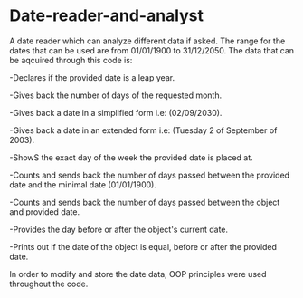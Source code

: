 # Date-reader-and-analyst

A date reader which can analyze different data if asked. The range for the dates that can be used are from 01/01/1900 to 31/12/2050. The data that can be aqcuired through this code is:

-Declares if the provided date is a leap year.

-Gives back the number of days of the requested month.

-Gives back a date in a simplified form i.e: (02/09/2030).

-Gives back a date in an extended form i.e: (Tuesday 2 of September of 2003).

-ShowS the exact day of the week the provided date is placed at.

-Counts and sends back the number of days passed between the provided date and the minimal date (01/01/1900).

-Counts and sends back the number of days passed between the object and provided date.

-Provides the day before or after the object's current date.

-Prints out if the date of the object is equal, before or after the provided date.

In order to modify and store the date data, OOP principles were used throughout the code.
